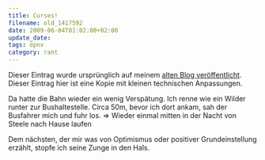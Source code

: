 ```yaml
---
title: Curses!
filename: old_1417592
date: 2009-06-04T01:02:00+02:00
update_date:
tags: öpnv
category: rant
---
```

Dieser Eintrag wurde ursprünglich auf meinem [alten Blog veröffentlicht](https://stu.blogger.de/stories/1417592/). Dieser Eintrag hier ist eine Kopie mit kleinen technischen Anpassungen.

Da hatte die Bahn wieder ein wenig Verspätung. Ich renne wie ein Wilder runter zur Bushaltestelle. Circa 50m, bevor ich dort ankam, sah der Busfahrer mich und fuhr los.
=> Wieder einmal mitten in der Nacht von Steele nach Hause laufen

Dem nächsten, der mir was von Optimismus oder positiver Grundeinstellung erzählt, stopfe ich seine Zunge in den Hals.
